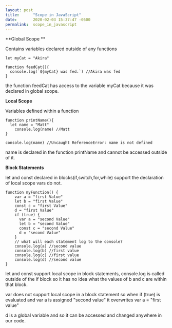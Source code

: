 ```yaml
---
layout: post
title:      "Scope in JavaScript"
date:       2020-02-03 15:37:47 -0500
permalink:  scope_in_javascript
---
```



**Global Scope **

Contains variables declared outside of any functions 

```
let myCat = "Akira"

function feedCat(){
  console.log(`${myCat} was fed.`) //Akira was fed
}
```

the function feedCat has access to the variable myCat because it was declared in global scope.

**Local Scope**

Variables defined within a function

```
function printName(){
  let name = "Matt"
	console.log(name) //Matt 
}

console.log(name) //Uncaught ReferenceError: name is not defined
```

name is declared in the function printName and cannot be accessed outside of it.

**Block Statements**

let and const declared in blocks(if,switch,for,while) support the declaration of local scope
vars do not.

```
function myFunction() {
    var a = "first Value"
    let b = "first Value"
    const c = "first Value"
    d = "first Value"
    if (true) {
      var a = "second Value"
      let b = "second Value"
      const c = "second Value"
      d = "second Value"
    }
    // what will each statement log to the console?
    console.log(a) //second value
    console.log(b) //first value
    console.log(c) //first value
    console.log(d) //second value
}
```

let and const support local scope in block statements, console.log is called outside of the if block so it has no idea what the values of b and c are within that block. 

var does not support local scope in a block statement so when if (true) is evaluated and var a is assigned "second value" it overwrites var a = "first value"

d is a global variable and so it can be accessed and changed anywhere in our code.




